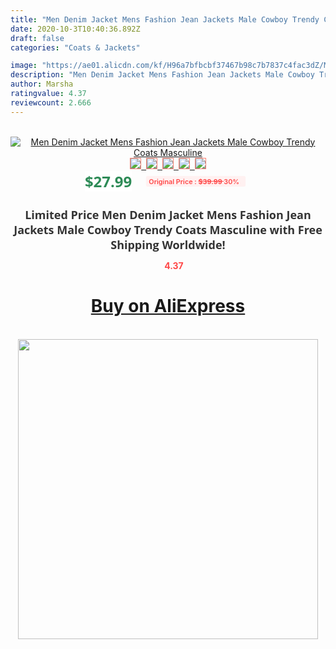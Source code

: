 ```yaml
---
title: "Men Denim Jacket Mens Fashion Jean Jackets Male Cowboy Trendy Coats Masculine"
date: 2020-10-3T10:40:36.892Z
draft: false
categories: "Coats & Jackets"

image: "https://ae01.alicdn.com/kf/H96a7bfbcbf37467b98c7b7837c4fac3dZ/Men-Denim-Jacket-Mens-Fashion-Jean-Jackets-Male-Cowboy-Trendy-Coats-Masculine.png_220x220.png"
description: "Men Denim Jacket Mens Fashion Jean Jackets Male Cowboy Trendy Coats Masculine"
author: Marsha
ratingvalue: 4.37
reviewcount: 2.666
---
```

<br>
<div style="text-align: center;">
<a href="https://s.click.aliexpress.com/e/_Aq2KAt" target="_blank" rel="nofollow noopener noreferrer"><img alt="Men Denim Jacket Mens Fashion Jean Jackets Male Cowboy Trendy Coats Masculine" class="magnifier-image" src="https://ae01.alicdn.com/kf/H96a7bfbcbf37467b98c7b7837c4fac3dZ/Men-Denim-Jacket-Mens-Fashion-Jean-Jackets-Male-Cowboy-Trendy-Coats-Masculine.png_220x220.png_640x640.jpg">
<br>
<img style="border:1px solid salmon" src="https://ae01.alicdn.com/kf/H96a7bfbcbf37467b98c7b7837c4fac3dZ/Men-Denim-Jacket-Mens-Fashion-Jean-Jackets-Male-Cowboy-Trendy-Coats-Masculine.png_120x120.jpg">&nbsp;&nbsp;<img style="border:1px solid salmon" src="https://ae01.alicdn.com/kf/H2829944350fe44f1b2209ec367ebbc81C/Men-Denim-Jacket-Mens-Fashion-Jean-Jackets-Male-Cowboy-Trendy-Coats-Masculine.jpg_120x120.jpg">&nbsp;&nbsp;<img style="border:1px solid salmon" src="https://ae01.alicdn.com/kf/H6ebd325484da4ae4bc5105ad84188bb2M/Men-Denim-Jacket-Mens-Fashion-Jean-Jackets-Male-Cowboy-Trendy-Coats-Masculine.jpg_120x120.jpg">&nbsp;&nbsp;<img style="border:1px solid salmon" src="https://ae01.alicdn.com/kf/H7281f25a9c704651a67ea36775a149f0h/Men-Denim-Jacket-Mens-Fashion-Jean-Jackets-Male-Cowboy-Trendy-Coats-Masculine.jpg_120x120.jpg">&nbsp;&nbsp;<img style="border:1px solid salmon" src="https://ae01.alicdn.com/kf/Ha7d9d233cb9a4f10aa77fcdec41e4681v/Men-Denim-Jacket-Mens-Fashion-Jean-Jackets-Male-Cowboy-Trendy-Coats-Masculine.jpg_120x120.jpg"></a></div><br0>
<div style="text-align: center;"><span style="background-color: white; border: 0px; box-sizing: border-box; color: seagreen; display: inline-block; font-family: &quot;open sans&quot; , &quot;arial&quot; , &quot;helvetica&quot; , sans-serif , &quot;heiti&quot;; font-size: 24px; font-stretch: inherit; font-weight: 700; line-height: inherit; margin: 0px 10px 0px 0px; padding: 0px; vertical-align: middle;">$27.99 </span>
<span style="background: rgb(255 , 241 , 241); border-radius: 3px; border: 0px; box-sizing: border-box; color: #ff4747; display: inline-block; font-family: inherit; font-size: 12px; font-stretch: inherit; font-style: inherit; font-variant: inherit; font-weight: 600; line-height: inherit; margin: 0px; padding: 2px 5px; transform: scale(0.9); vertical-align: middle;">Original Price : <b style="text-decoration: line-through;">$39.99 </b> 30%&nbsp;&nbsp;</span></div>
<h1 style="color: #333333; display: inline-block; font-family: &quot;open sans&quot; , &quot;arial&quot; , &quot;helvetica&quot; , sans-serif , &quot;heiti&quot;; font-size: 18px; font-stretch: inherit; font-weight: 700; text-align: center;">Limited Price Men Denim Jacket Mens Fashion Jean Jackets Male Cowboy Trendy Coats Masculine with Free Shipping Worldwide!</h1>
<div style="color: #ff4747; text-align: center;">
<img src="https://4.bp.blogspot.com/-M0ZcTcb-5uY/XleCXlxnR4I/AAAAAAAAAEc/OrjgMkXV1oMQFaCRZj5HQwOCBcu3w1FegCPcBGAYYCw/s1600/star.png" style="height: 15px;">&nbsp;<b>4.37</b></div>
<div class="button_cont" align="center"><a class="buynow_a" href="https://s.click.aliexpress.com/e/_Aq2KAt" target="_blank" rel="nofollow noopener noreferrer"><H1>Buy on AliExpress</H1></a></div><br>
<div class="separator" style="clear: both; text-align: center;">
<img src="https://lh3.googleusercontent.com/-pTy5HemUv9M/XlePHvY0dAI/AAAAAAAAAE4/0nX5iRUoIWY8eMW9Dpxeirr157OZliDIgCLcBGAsYHQ/s1600/badge.gif" width="480">
</div>
